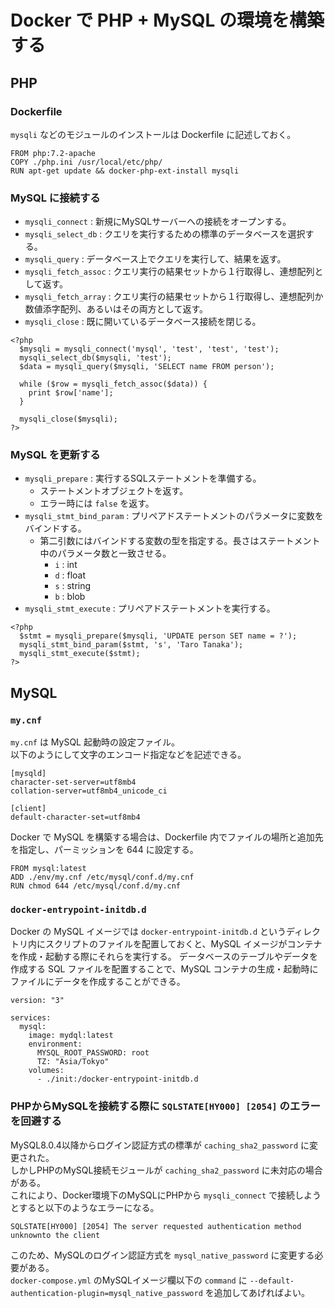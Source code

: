 # Docker で PHP + MySQL の環境を構築する

## PHP

### Dockerfile

`mysqli` などのモジュールのインストールは Dockerfile に記述しておく。

```
FROM php:7.2-apache
COPY ./php.ini /usr/local/etc/php/
RUN apt-get update && docker-php-ext-install mysqli
```

### MySQL に接続する

- `mysqli_connect` : 新規にMySQLサーバーへの接続をオープンする。
- `mysqli_select_db` : クエリを実行するための標準のデータベースを選択する。
- `mysqli_query` : データベース上でクエリを実行して、結果を返す。
- `mysqli_fetch_assoc` : クエリ実行の結果セットから１行取得し、連想配列として返す。
- `mysqli_fetch_array` : クエリ実行の結果セットから１行取得し、連想配列か数値添字配列、あるいはその両方として返す。
- `mysqli_close` : 既に開いているデータベース接続を閉じる。

```
<?php
  $mysqli = mysqli_connect('mysql', 'test', 'test', 'test');
  mysqli_select_db($mysqli, 'test');
  $data = mysqli_query($mysqli, 'SELECT name FROM person');

  while ($row = mysqli_fetch_assoc($data)) {
    print $row['name'];
  }

  mysqli_close($mysqli);
?>
```

### MySQL を更新する

- `mysqli_prepare` : 実行するSQLステートメントを準備する。
  - ステートメントオブジェクトを返す。
  - エラー時には `false` を返す。
- `mysqli_stmt_bind_param` : プリペアドステートメントのパラメータに変数をバインドする。
  - 第二引数にはバインドする変数の型を指定する。長さはステートメント中のパラメータ数と一致させる。
    - `i` : int
    - `d` : float
    - `s` : string
    - `b` : blob
- `mysqli_stmt_execute` : プリペアドステートメントを実行する。

```
<?php
  $stmt = mysqli_prepare($mysqli, 'UPDATE person SET name = ?');
  mysqli_stmt_bind_param($stmt, 's', 'Taro Tanaka');
  mysqli_stmt_execute($stmt);
?>
```

## MySQL

### `my.cnf`

`my.cnf` は MySQL 起動時の設定ファイル。  
以下のようにして文字のエンコード指定などを記述できる。

```
[mysqld]
character-set-server=utf8mb4
collation-server=utf8mb4_unicode_ci

[client]
default-character-set=utf8mb4
```

Docker で MySQL を構築する場合は、Dockerfile 内でファイルの場所と追加先を指定し、パーミッションを 644 に設定する。

```
FROM mysql:latest
ADD ./env/my.cnf /etc/mysql/conf.d/my.cnf
RUN chmod 644 /etc/mysql/conf.d/my.cnf
```

### `docker-entrypoint-initdb.d`

Docker の MySQL イメージでは `docker-entrypoint-initdb.d` というディレクトリ内にスクリプトのファイルを配置しておくと、MySQL イメージがコンテナを作成・起動する際にそれらを実行する。
データベースのテーブルやデータを作成する SQL ファイルを配置することで、MySQL コンテナの生成・起動時にファイルにデータを作成することができる。

```
version: "3"

services:
  mysql:
    image: mydql:latest
    environment:
      MYSQL_ROOT_PASSWORD: root
      TZ: "Asia/Tokyo"
    volumes:
      - ./init:/docker-entrypoint-initdb.d
```

### PHPからMySQLを接続する際に `SQLSTATE[HY000] [2054]` のエラーを回避する

MySQL8.0.4以降からログイン認証方式の標準が `caching_sha2_password` に変更された。  
しかしPHPのMySQL接続モジュールが `caching_sha2_password` に未対応の場合がある。  
これにより、Docker環境下のMySQLにPHPから `mysqli_connect` で接続しようとすると以下のようなエラーになる。

```
SQLSTATE[HY000] [2054] The server requested authentication method unknownto the client
```

このため、MySQLのログイン認証方式を `mysql_native_password` に変更する必要がある。  
`docker-compose.yml` のMySQLイメージ欄以下の `command` に `--default-authentication-plugin=mysql_native_password` を追加してあげればよい。
